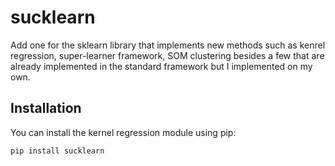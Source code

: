 # sucklearn
Add one for the sklearn library that implements new methods such as kenrel regression, super-learner framework, SOM clustering besides a few that are already implemented in the standard framework but I implemented on my own.

## Installation

You can install the kernel regression module using pip:

    pip install sucklearn
